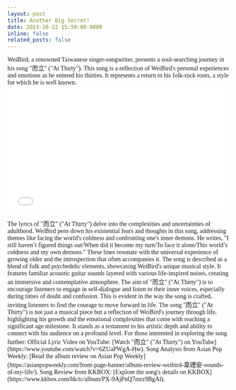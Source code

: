```yaml
---
layout: post
title: Another Big Secret!
date: 2023-10-22 15:59:00-0800
inline: false
related_posts: false
---
```

<font face="Aptos">
WeiBird, a renowned Taiwanese singer-songwriter, presents a soul-searching journey in his song "而立" ("At Thirty"). This song is a reflection of WeiBird's personal experiences and emotions as he entered his thirties. It represents a return to his folk-rock roots, a style for which he is well known.
</font>
<div style="position: relative; padding-bottom: 56.25%; height: 0;">
  <iframe src="//player.bilibili.com/player.html?aid=242658034&bvid=BV1ce411476L&cid=176374191&p=1" scrolling="no" border="0" frameborder="no" framespacing="0" allowfullscreen="true" style="position: absolute; top: 0; left: 0; width: 100%; height: 100%;"></iframe>
</div>
<br>
<font face="Aptos">
The lyrics of "而立" ("At Thirty") delve into the complexities and uncertainties of adulthood. WeiBird pens down his existential fears and thoughts in this song, addressing themes like facing the world's coldness and confronting one's inner demons. He writes, "I still haven’t figured things out/When did it become my turn/To face it alone/This world’s coldness and my own demons." These lines resonate with the universal experience of growing older and the introspection that often accompanies it.
</font>
<font face="Aptos">
The song is described as a blend of folk and psychedelic elements, showcasing WeiBird's unique musical style. It features familiar acoustic guitar sounds layered with various life-inspired noises, creating an immersive and contemplative atmosphere. The aim of "而立" ("At Thirty") is to encourage listeners to engage in self-dialogue and listen to their inner voices, especially during times of doubt and confusion. This is evident in the way the song is crafted, inviting listeners to find the courage to move forward in life.
</font>
<font face="Aptos">
The song "而立" ("At Thirty") is not just a musical piece but a reflection of WeiBird's journey through life, highlighting his growth and the emotional complexities that come with reaching a significant age milestone. It stands as a testament to his artistic depth and ability to connect with his audience on a profound level.
</font>
<font face="Aptos">
For those interested in exploring the song further:
</font>
<font face="Aptos">
Official Lyric Video on YouTube: [Watch "而立" ("At Thirty") on YouTube](https://www.youtube.com/watch?v=6ZUaPWgA-Hw).
</font>
<font face="Aptos">
Song Analysis from Asian Pop Weekly: [Read the album review on Asian Pop Weekly](https://asianpopweekly.com/front-page-banner/album-review-weibird-韋禮安-sounds-of-my-life/).
</font>
<font face="Aptos">
Song Review from KKBOX: [Explore the song's details on KKBOX](https://www.kkbox.com/hk/tc/album/PX-9AjPnQ7mrz9BgAl).
</font>